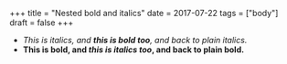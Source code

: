 +++
title = "Nested bold and italics"
date = 2017-07-22
tags = ["body"]
draft = false
+++

-   _This is italics, and **this is bold too**, and back to plain
    italics._
-   **This is bold, and _this is italics too_, and back to plain bold.**
